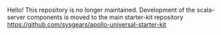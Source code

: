 Hello! This repository is no longer maintained. Development of the scala-server components is moved to the main starter-kit repository https://github.com/sysgears/apollo-universal-starter-kit
